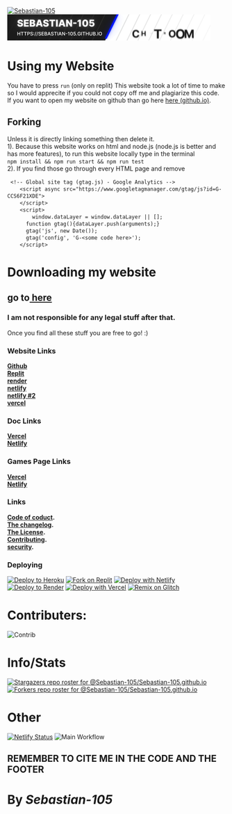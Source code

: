 [![Sebastian-105](./Sebastian-105.gif)](./index.html)<br>
[![Website](./Sebastian-105.github.io.gif)](https://sebastian-105.github.io)<br>

# Using my Website
  You have to press `run` (only on replit) This website took a lot of time to make so I would apprecite if you could not copy off me and plagiarize this code.  <br> If you want to open my website on github than go here [here (github.io)](https://sebastian-105.github.io).
## Forking

Unless it is directly linking something then delete it. <br>
1). Because this website works on html and node.js (node.js is better and has more features), to run this website locally type in the terminal <br> 
```npm install && npm run start && npm run test```
<br>
2). If you find those go through every HTML page and remove
```
 <!-- Global site tag (gtag.js) - Google Analytics -->
	<script async src="https://www.googletagmanager.com/gtag/js?id=G-CCS6F21XDE">
	</script>
	<script>
		window.dataLayer = window.dataLayer || [];
      function gtag(){dataLayer.push(arguments);}
      gtag('js', new Date());
      gtag('config', 'G-<some code here>');
	</script>
```
# Downloading my website
## go to<a href="105/tutorial/code"> here</a>
### I am not responsible for any legal stuff after that.
Once you find all these stuff you are free to go! :)
### **Website Links**
**[Github](https://sebastian-105.github.io)**<br>
**[Replit](https://sebastian105.repl.co)**<br>
**[render](https://sebastian-105.onrender.com)**<br>
**[netlify](https://sebastian-105.netlify.app)**<br>
**[netlify #2](https://sebastian-105--sebastian-105.netlify.app/)**<br>
**[vercel](https://sebastian-105.vercel.app/)**<br>
### **Doc Links**
**[Vercel](https://docs-sebastian-105.vercel.app)**<br>
**[Netlify](https://docs-sebastian-105.netlify.app)**<br>
### **Games Page Links**
**[Vercel](https://game-sebastian-105.vercel.app)**<br>
**[Netlify](https://game-sebastian-105.netlify.app)**<br>
### **Links**
**[Code of coduct](CODE_OF_CONDUCT.md).** <br>
**[The changelog](CHANGELOG.md).** <br>
**[The License](LICENSE).**<br>
**[Contributing](CONTRIBUTING.md).** <br>
**[security](SECURITY.md).**<br>
### **Deploying**
[![Deploy to Heroku](https://binbashbanana.github.io/deploy-buttons/buttons/remade/heroku.svg)](https://heroku.com/deploy/?template=https://github.com/Sebastian-105/Sebastian-105.github.io)
[![Fork on Replit](https://binbashbanana.github.io/deploy-buttons/buttons/remade/replit.svg)](https://replit.com/@SS-105/SS-105)
[![Deploy with Netlify](https://binbashbanana.github.io/deploy-buttons/buttons/remade/netlify.svg)](https://app.netlify.com/start/deploy?repository=https://github.com/Sebastian-105/Sebastian-105.github.io)
[![Deploy to Render](https://binbashbanana.github.io/deploy-buttons/buttons/remade/render.svg)](https://render.com/deploy?repo=https://github.com/Sebastian-105/Sebastian-105.github.io)
[![Deploy with Vercel](https://binbashbanana.github.io/deploy-buttons/buttons/remade/vercel.svg)](https://vercel.com/new/clone?repository-url=https%3A%2F%2Fgithub.com%2FSebastian-105%2FSebastian-105.github.io)
[![Remix on Glitch](https://binbashbanana.github.io/deploy-buttons/buttons/remade/glitch.svg)](https://glitch.com/edit/#!/import/github/Sebastian-105/Sebastian-105.github.io)
# Contributers:
![Contrib](https://contrib.rocks/image?repo=Sebastian-105/Sebastian-105.github.io#)

# Info/Stats
[![Stargazers repo roster for @Sebastian-105/Sebastian-105.github.io](https://reporoster.com/stars/dark/Sebastian-105/Sebastian-105.github.io)](https://github.com/Sebastian-105/Sebastian-105.github.io/stargazers)
[![Forkers repo roster for @Sebastian-105/Sebastian-105.github.io](https://reporoster.com/forks/dark/Sebastian-105/Sebastian-105.github.io)](https://github.com/Sebastian-105/Sebastian-105.github.io/network/members)
# Other 

[![Netlify Status](https://api.netlify.com/api/v1/badges/859bbfb3-435a-4cc4-8feb-b9b6d55cc80b/deploy-status)](https://app.netlify.com/sites/sebastian-105/deploys)
![Main Workflow](https://github.com/Sebastian-105/Sebastian-105.github.io/actions/workflows/main.yml/badge.svg)

## REMEMBER TO CITE ME IN THE CODE AND THE FOOTER

# By ***Sebastian-105***
